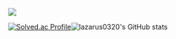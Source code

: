  <img src="https://img.shields.io/badge/SpringBoot-6DB33F?style=flat&logo=SpringBoot&logoColor=white"/>

[![Solved.ac Profile](http://mazassumnida.wtf/api/v2/generate_badge?boj=lazarus0320)](https://solved.ac/lazarus0320/)![lazarus0320's GitHub stats](https://github-readme-stats.vercel.app/api?username=lazarus0320&show_icons=true&theme=radical)
